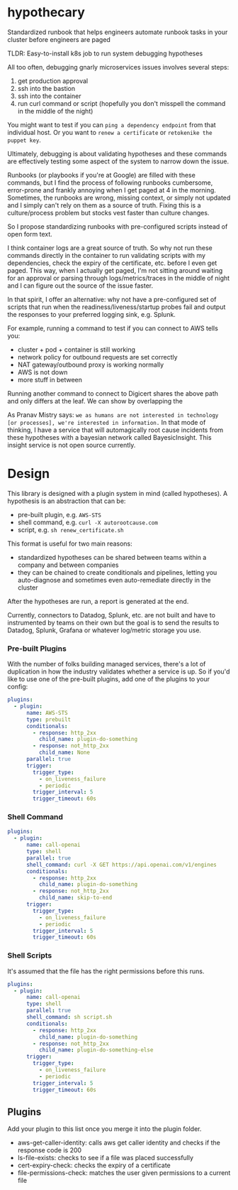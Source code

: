 # hypothecary
Standardized runbook that helps engineers automate runbook tasks in your cluster before engineers are paged

TLDR: Easy-to-install k8s job to run system debugging hypotheses

All too often, debugging gnarly microservices issues involves several steps:
1. get production approval
2. ssh into the bastion
3. ssh into the container
4. run curl command or script (hopefully you don't misspell the command in the middle of the night)

You might want to test if you can `ping a dependency endpoint` from that individual host. Or you want to `renew a certificate` or `retokenike the puppet key`.

Ultimately, debugging is about validating hypotheses and these commands are effectively testing some aspect of the system to narrow down the issue.

Runbooks (or playbooks if you're at Google) are filled with these commands, but I find the process of following runbooks cumbersome, error-prone and frankly annoying when I get paged at 4 in the morning. Sometimes, the runbooks are wrong, missing context, or simply not updated and I simply can't rely on them as a source of truth. Fixing this is a culture/process problem but stocks vest faster than culture changes.

So I propose standardizing runbooks with pre-configured scripts instead of open form text. 

I think container logs are a great source of truth. So why not run these commands directly in the container to run validating scripts with my dependencies, check the expiry of the certificate, etc. before I even get paged.
This way, when I actually get paged, I'm not sitting around waiting for an approval or parsing through logs/metrics/traces in the middle of night and I can figure out the source of the issue faster.

In that spirit, I offer an alternative: why not have a pre-configured set of scripts that run when the readiness/liveness/startup probes fail and output the responses to your preferred logging sink, e.g. Splunk.

For example, running a command to test if you can connect to AWS tells you:

- cluster + pod + container is still working
- network policy for outbound requests are set correctly
- NAT gateway/outbound proxy is working normally
- AWS is not down
- more stuff in between

Running another command to connect to Digicert shares the above path and only differs at the leaf. We can show by overlapping the 

As Pranav Mistry says: `we as humans are not interested in technology [or processes], we're interested in information.`
In that mode of thinking, I have a service that will automagically root cause incidents from these hypotheses with a bayesian network called BayesicInsight. This insight service is not open source currently.

# Design

This library is designed with a plugin system in mind (called hypotheses). A hypothesis is an abstraction that can be:

- pre-built plugin, e.g. `AWS-STS`
- shell command, e.g. `curl -X autorootcause.com`
- script, e.g. `sh renew_certificate.sh`

This format is useful for two main reasons:

- standardized hypotheses can be shared between teams within a company and between companies
- they can be chained to create conditionals and pipelines, letting you auto-diagnose and sometimes even auto-remediate directly in the cluster

After the hypotheses are run, a report is generated at the end.

Currently, connectors to Datadog, Splunk, etc. are not built and have to instrumented by teams on their own but the goal is to send the results to Datadog, Splunk, Grafana or whatever log/metric storage you use.

### Pre-built Plugins

With the number of folks building managed services, there's a lot of duplication in how the industry validates whether a service is up. So if you'd like to use one of the pre-built plugins, add one of the plugins to your config:
```yaml
plugins:
  - plugin:
      name: AWS-STS
      type: prebuilt
      conditionals:
        - response: http_2xx
          child_name: plugin-do-something
        - response: not_http_2xx
          child_name: None
      parallel: true
      trigger:
        trigger_type:
          - on_liveness_failure
          - periodic
        trigger_interval: 5
        trigger_timeout: 60s
```

### Shell Command

```yaml
plugins:
  - plugin:
      name: call-openai
      type: shell
      parallel: true          
      shell_command: curl -X GET https://api.openai.com/v1/engines
      conditionals: 
        - response: http_2xx 
          child_name: plugin-do-something
        - response: not_http_2xx
          child_name: skip-to-end
      trigger:
        trigger_type:
          - on_liveness_failure
          - periodic
        trigger_interval: 5
        trigger_timeout: 60s
```

### Shell Scripts

It's assumed that the file has the right permissions before this runs.

```yaml
plugins:
  - plugin:
      name: call-openai
      type: shell
      parallel: true
      shell_command: sh script.sh
      conditionals:
        - response: http_2xx
          child_name: plugin-do-something
        - response: not_http_2xx
          child_name: plugin-do-something-else
      trigger:
        trigger_type:
          - on_liveness_failure
          - periodic
        trigger_interval: 5
        trigger_timeout: 60s
```

## Plugins

Add your plugin to this list once you merge it into the plugin folder.

- aws-get-caller-identity: calls aws get caller identity and checks if the response code is 200
- ls-file-exists: checks to see if a file was placed successfully
- cert-expiry-check: checks the expiry of a certificate
- file-permissions-check: matches the user given permissions to a current file
